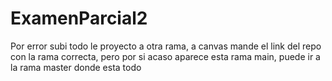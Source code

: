# ExamenParcial2
Por error subi todo le proyecto a otra rama, a canvas mande el link del repo con la rama correcta, pero por si acaso aparece esta rama main, puede ir a la rama master donde esta todo
